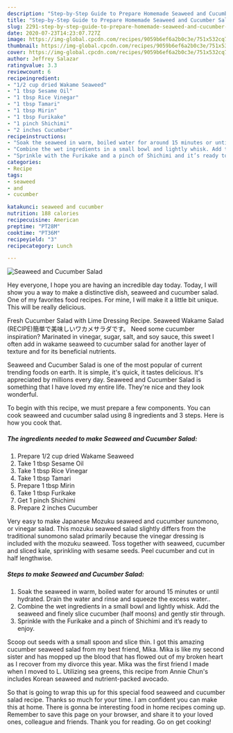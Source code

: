 ```yaml
---
description: "Step-by-Step Guide to Prepare Homemade Seaweed and Cucumber Salad"
title: "Step-by-Step Guide to Prepare Homemade Seaweed and Cucumber Salad"
slug: 2291-step-by-step-guide-to-prepare-homemade-seaweed-and-cucumber-salad
date: 2020-07-23T14:23:07.727Z
image: https://img-global.cpcdn.com/recipes/9059b6ef6a2b0c3e/751x532cq70/seaweed-and-cucumber-salad-recipe-main-photo.jpg
thumbnail: https://img-global.cpcdn.com/recipes/9059b6ef6a2b0c3e/751x532cq70/seaweed-and-cucumber-salad-recipe-main-photo.jpg
cover: https://img-global.cpcdn.com/recipes/9059b6ef6a2b0c3e/751x532cq70/seaweed-and-cucumber-salad-recipe-main-photo.jpg
author: Jeffrey Salazar
ratingvalue: 3.3
reviewcount: 6
recipeingredient:
- "1/2 cup dried Wakame Seaweed"
- "1 tbsp Sesame Oil"
- "1 tbsp Rice Vinegar"
- "1 tbsp Tamari"
- "1 tbsp Mirin"
- "1 tbsp Furikake"
- "1 pinch Shichimi"
- "2 inches Cucumber"
recipeinstructions:
- "Soak the seaweed in warm, boiled water for around 15 minutes or until hydrated. Drain the water and rinse and squeeze the excess water.."
- "Combine the wet ingredients in a small bowl and lightly whisk. Add the seaweed and finely slice cucumber (half moons) and gently stir through."
- "Sprinkle with the Furikake and a pinch of Shichimi and it’s ready to enjoy."
categories:
- Recipe
tags:
- seaweed
- and
- cucumber

katakunci: seaweed and cucumber 
nutrition: 188 calories
recipecuisine: American
preptime: "PT28M"
cooktime: "PT36M"
recipeyield: "3"
recipecategory: Lunch

---
```



![Seaweed and Cucumber Salad](https://img-global.cpcdn.com/recipes/9059b6ef6a2b0c3e/751x532cq70/seaweed-and-cucumber-salad-recipe-main-photo.jpg)

Hey everyone, I hope you are having an incredible day today. Today, I will show you a way to make a distinctive dish, seaweed and cucumber salad. One of my favorites food recipes. For mine, I will make it a little bit unique. This will be really delicious.

Fresh Cucumber Salad with Lime Dressing Recipe. Seaweed Wakame Salad (RECIPE)簡単で美味しいワカメサラダです。 Need some cucumber inspiration? Marinated in vinegar, sugar, salt, and soy sauce, this sweet I often add in wakame seaweed to cucumber salad for another layer of texture and for its beneficial nutrients.

Seaweed and Cucumber Salad is one of the most popular of current trending foods on earth. It is simple, it's quick, it tastes delicious. It's appreciated by millions every day. Seaweed and Cucumber Salad is something that I have loved my entire life. They're nice and they look wonderful.


To begin with this recipe, we must prepare a few components. You can cook seaweed and cucumber salad using 8 ingredients and 3 steps. Here is how you cook that.

<!--inarticleads1-->

##### The ingredients needed to make Seaweed and Cucumber Salad:

1. Prepare 1/2 cup dried Wakame Seaweed
1. Take 1 tbsp Sesame Oil
1. Take 1 tbsp Rice Vinegar
1. Take 1 tbsp Tamari
1. Prepare 1 tbsp Mirin
1. Take 1 tbsp Furikake
1. Get 1 pinch Shichimi
1. Prepare 2 inches Cucumber


Very easy to make Japanese Mozuku seaweed and cucumber sunomono, or vinegar salad. This mozuku seaweed salad slightly differs from the traditional sunomono salad primarily because the vinegar dressing is included with the mozuku seaweed. Toss together with seaweed, cucumber and sliced kale, sprinkling with sesame seeds. Peel cucumber and cut in half lengthwise. 

<!--inarticleads2-->

##### Steps to make Seaweed and Cucumber Salad:

1. Soak the seaweed in warm, boiled water for around 15 minutes or until hydrated. Drain the water and rinse and squeeze the excess water..
1. Combine the wet ingredients in a small bowl and lightly whisk. Add the seaweed and finely slice cucumber (half moons) and gently stir through.
1. Sprinkle with the Furikake and a pinch of Shichimi and it’s ready to enjoy.


Scoop out seeds with a small spoon and slice thin. I got this amazing cucumber seaweed salad from my best friend, Mika. Mika is like my second sister and has mopped up the blood that has flowed out of my broken heart as I recover from my divorce this year. Mika was the first friend I made when I moved to L. Utilizing sea greens, this recipe from Annie Chun&#39;s includes Korean seaweed and nutrient-packed avocado. 

So that is going to wrap this up for this special food seaweed and cucumber salad recipe. Thanks so much for your time. I am confident you can make this at home. There is gonna be interesting food in home recipes coming up. Remember to save this page on your browser, and share it to your loved ones, colleague and friends. Thank you for reading. Go on get cooking!
